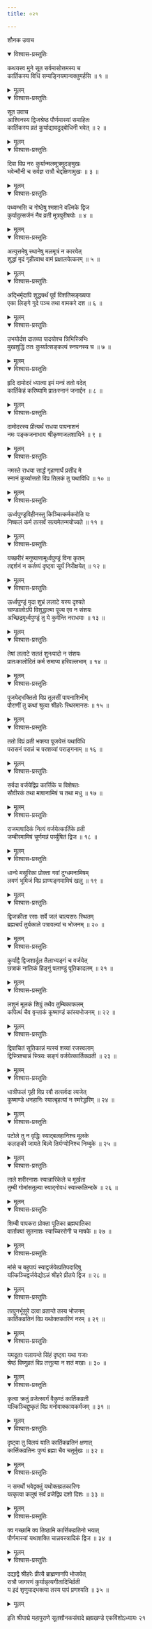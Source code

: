 ```yaml
---
title: ०२१

---
```

शौनक उवाच  

<details open><summary>विश्वास-प्रस्तुतिः</summary>

कथयस्व मुने सूत सर्वमासोत्तमस्य च  
कार्तिकस्य विधिं सम्यङ्नियमान्वक्तुमर्हसि ॥ १ ॥
</details>

<details><summary>मूलम्</summary>

कथयस्व मुने सूत सर्वमासोत्तमस्य च  
कार्तिकस्य विधिं सम्यङ्नियमान्वक्तुमर्हसि ॥ १ ॥
</details>



<details open><summary>विश्वास-प्रस्तुतिः</summary>

सूत उवाच  
आश्विनस्य द्विजश्रेष्ठ पौर्णमास्यां समाहितः  
कार्तिकस्य व्रतं कुर्याद्यावदुद्बोधिनी भवेत् ॥ २ ॥
</details>

<details><summary>मूलम्</summary>

सूत उवाच  
आश्विनस्य द्विजश्रेष्ठ पौर्णमास्यां समाहितः  
कार्तिकस्य व्रतं कुर्याद्यावदुद्बोधिनी भवेत् ॥ २ ॥
</details>



<details open><summary>विश्वास-प्रस्तुतिः</summary>

दिवा विप्र नरः कुर्यान्मलमूत्रमुदङ्मुखः  
भवेन्मौनी च सर्वज्ञ रात्रौ चेद्दक्षिणामुखः ॥ ३ ॥
</details>

<details><summary>मूलम्</summary>

दिवा विप्र नरः कुर्यान्मलमूत्रमुदङ्मुखः  
भवेन्मौनी च सर्वज्ञ रात्रौ चेद्दक्षिणामुखः ॥ ३ ॥
</details>



<details open><summary>विश्वास-प्रस्तुतिः</summary>

पथ्यम्भसि च गोष्ठेषु श्मशाने वल्मिके द्विज  
कुर्यादुत्सर्जनं नैव व्रती मूत्रपुरीषयोः ॥ ४ ॥
</details>

<details><summary>मूलम्</summary>

पथ्यम्भसि च गोष्ठेषु श्मशाने वल्मिके द्विज  
कुर्यादुत्सर्जनं नैव व्रती मूत्रपुरीषयोः ॥ ४ ॥
</details>



<details open><summary>विश्वास-प्रस्तुतिः</summary>

अत्युत्तमेषु स्थानेषु मलमूत्रं न कारयेत्  
शुद्धां मृदं गृहीत्वाथ वामं प्रक्षालयेत्करम् ॥ ५ ॥
</details>

<details><summary>मूलम्</summary>

अत्युत्तमेषु स्थानेषु मलमूत्रं न कारयेत्  
शुद्धां मृदं गृहीत्वाथ वामं प्रक्षालयेत्करम् ॥ ५ ॥
</details>



<details open><summary>विश्वास-प्रस्तुतिः</summary>

अद्भिर्मृदापि शुद्ध्यर्थं पूर्वं विंशतिसङ्ख्यया  
एका लिङ्गे गुदे पञ्च तथा वामकरे दश ॥ ६ ॥
</details>

<details><summary>मूलम्</summary>

अद्भिर्मृदापि शुद्ध्यर्थं पूर्वं विंशतिसङ्ख्यया  
एका लिङ्गे गुदे पञ्च तथा वामकरे दश ॥ ६ ॥
</details>



<details open><summary>विश्वास-प्रस्तुतिः</summary>

उभयोर्दश दातव्या पादयोश्च त्रिभिस्त्रिभिः  
मुखशुद्धिं ततः कुर्य्यात्सङ्कल्पं स्नपनस्य च ॥ ७ ॥
</details>

<details><summary>मूलम्</summary>

उभयोर्दश दातव्या पादयोश्च त्रिभिस्त्रिभिः  
मुखशुद्धिं ततः कुर्य्यात्सङ्कल्पं स्नपनस्य च ॥ ७ ॥
</details>



<details open><summary>विश्वास-प्रस्तुतिः</summary>

हृदि दामोदरं ध्यात्वा इमं मन्त्रं ततो वदेत्  
कार्तिकेहं करिष्यामि प्रातःस्नानं जनार्द्दन ॥ ८ ॥
</details>

<details><summary>मूलम्</summary>

हृदि दामोदरं ध्यात्वा इमं मन्त्रं ततो वदेत्  
कार्तिकेहं करिष्यामि प्रातःस्नानं जनार्द्दन ॥ ८ ॥
</details>



<details open><summary>विश्वास-प्रस्तुतिः</summary>

दामोदरस्य प्रीत्यर्थं राधया पापनाशनं  
नमः पङ्कजनाभाय श्रीकृष्णजलशायिने ॥ ९ ॥
</details>

<details><summary>मूलम्</summary>

दामोदरस्य प्रीत्यर्थं राधया पापनाशनं  
नमः पङ्कजनाभाय श्रीकृष्णजलशायिने ॥ ९ ॥
</details>



<details open><summary>विश्वास-प्रस्तुतिः</summary>

नमस्ते राधया सार्द्धं गृहाणार्घं प्रसीद मे  
स्नानं कुर्य्यात्ततो विप्र तिलकं तु यथाविधि ॥ १० ॥
</details>

<details><summary>मूलम्</summary>

नमस्ते राधया सार्द्धं गृहाणार्घं प्रसीद मे  
स्नानं कुर्य्यात्ततो विप्र तिलकं तु यथाविधि ॥ १० ॥
</details>



<details open><summary>विश्वास-प्रस्तुतिः</summary>

ऊर्ध्वपुण्ड्रविहीनस्तु किञ्चित्कर्मकरोति यः  
निष्फलं कर्म तत्सर्वं सत्यमेतन्मयोच्यते ॥ ११ ॥
</details>

<details><summary>मूलम्</summary>

ऊर्ध्वपुण्ड्रविहीनस्तु किञ्चित्कर्मकरोति यः  
निष्फलं कर्म तत्सर्वं सत्यमेतन्मयोच्यते ॥ ११ ॥
</details>



<details open><summary>विश्वास-प्रस्तुतिः</summary>

यच्छरीरं मनुष्याणामूर्ध्वपुण्ड्रं विना कृतम्  
तद्दर्शनं न कर्तव्यं दृष्ट्वा सूर्यं निरीक्षयेत् ॥ १२ ॥
</details>

<details><summary>मूलम्</summary>

यच्छरीरं मनुष्याणामूर्ध्वपुण्ड्रं विना कृतम्  
तद्दर्शनं न कर्तव्यं दृष्ट्वा सूर्यं निरीक्षयेत् ॥ १२ ॥
</details>



<details open><summary>विश्वास-प्रस्तुतिः</summary>

ऊर्ध्वपुण्ड्रं मृदा शुभ्रं ललाटे यस्य दृश्यते  
चाण्डालोऽपि विशुद्धात्मा पूज्य एव न संशयः  
अच्छिद्रमूर्ध्वपुण्ड्रं तु ये कुर्वन्ति नराधमाः ॥ १३ ॥
</details>

<details><summary>मूलम्</summary>

ऊर्ध्वपुण्ड्रं मृदा शुभ्रं ललाटे यस्य दृश्यते  
चाण्डालोऽपि विशुद्धात्मा पूज्य एव न संशयः  
अच्छिद्रमूर्ध्वपुण्ड्रं तु ये कुर्वन्ति नराधमाः ॥ १३ ॥
</details>



<details open><summary>विश्वास-प्रस्तुतिः</summary>

तेषां ललाटे सततं शुनःपादो न संशयः  
प्रातःकालोदितं कर्म समाप्य हरिवल्लभाम् ॥ १४ ॥
</details>

<details><summary>मूलम्</summary>

तेषां ललाटे सततं शुनःपादो न संशयः  
प्रातःकालोदितं कर्म समाप्य हरिवल्लभाम् ॥ १४ ॥
</details>



<details open><summary>विश्वास-प्रस्तुतिः</summary>

पूजयेद्भक्तितो विप्र तुलसीं पापनाशिनीम्  
पौराणीं तु कथां श्रुत्वा श्रीहरेः स्थिरमानसः ॥ १५ ॥
</details>

<details><summary>मूलम्</summary>

पूजयेद्भक्तितो विप्र तुलसीं पापनाशिनीम्  
पौराणीं तु कथां श्रुत्वा श्रीहरेः स्थिरमानसः ॥ १५ ॥
</details>



<details open><summary>विश्वास-प्रस्तुतिः</summary>

ततो विप्रं व्रती भक्त्या पूजयेत्तं यथाविधि  
परासनं परान्नं च परशय्यां पराङ्गनाम् ॥ १६ ॥
</details>

<details><summary>मूलम्</summary>

ततो विप्रं व्रती भक्त्या पूजयेत्तं यथाविधि  
परासनं परान्नं च परशय्यां पराङ्गनाम् ॥ १६ ॥
</details>



<details open><summary>विश्वास-प्रस्तुतिः</summary>

सर्वदा वर्जयेद्विप्र कार्त्तिके च विशेषतः  
सौवीरकं तथा माषानामिषं च तथा मधु ॥ १७ ॥
</details>

<details><summary>मूलम्</summary>

सर्वदा वर्जयेद्विप्र कार्त्तिके च विशेषतः  
सौवीरकं तथा माषानामिषं च तथा मधु ॥ १७ ॥
</details>



<details open><summary>विश्वास-प्रस्तुतिः</summary>

राजमाषादिकं नित्यं वर्जयेत्कार्तिके व्रती  
जम्बीरमामिषं चूर्णमन्नं पर्य्युषितं द्विज ॥ १८ ॥
</details>

<details><summary>मूलम्</summary>

राजमाषादिकं नित्यं वर्जयेत्कार्तिके व्रती  
जम्बीरमामिषं चूर्णमन्नं पर्य्युषितं द्विज ॥ १८ ॥
</details>



<details open><summary>विश्वास-प्रस्तुतिः</summary>

धान्ये मसूरिका प्रोक्ता गवां दुग्धमनामिषम्  
लवणं भूमिजं विप्र प्राण्यङ्गमामिषं खलु ॥ १९ ॥
</details>

<details><summary>मूलम्</summary>

धान्ये मसूरिका प्रोक्ता गवां दुग्धमनामिषम्  
लवणं भूमिजं विप्र प्राण्यङ्गमामिषं खलु ॥ १९ ॥
</details>



<details open><summary>विश्वास-प्रस्तुतिः</summary>

द्विजक्रीता रसाः सर्वे जलं चाल्पसरः स्थितम्  
ब्रह्मचर्यं तुर्यकाले पत्रावल्यां च भोजनम् ॥ २० ॥
</details>

<details><summary>मूलम्</summary>

द्विजक्रीता रसाः सर्वे जलं चाल्पसरः स्थितम्  
ब्रह्मचर्यं तुर्यकाले पत्रावल्यां च भोजनम् ॥ २० ॥
</details>



<details open><summary>विश्वास-प्रस्तुतिः</summary>

कुर्याद्वै द्विजशार्दूल तैलाभ्यङ्गं च वर्जयेत्  
छत्राकं नालिकं हिङ्गुं पलाण्डुं पूतिकादलम् ॥ २१ ॥
</details>

<details><summary>मूलम्</summary>

कुर्याद्वै द्विजशार्दूल तैलाभ्यङ्गं च वर्जयेत्  
छत्राकं नालिकं हिङ्गुं पलाण्डुं पूतिकादलम् ॥ २१ ॥
</details>



<details open><summary>विश्वास-प्रस्तुतिः</summary>

लशुनं मूलकं शिग्रुं तथैव तुम्बिकाफलम्  
कपित्थं चैव वृन्ताकं कूष्माण्डं कांस्यभोजनम् ॥ २२ ॥
</details>

<details><summary>मूलम्</summary>

लशुनं मूलकं शिग्रुं तथैव तुम्बिकाफलम्  
कपित्थं चैव वृन्ताकं कूष्माण्डं कांस्यभोजनम् ॥ २२ ॥
</details>



<details open><summary>विश्वास-प्रस्तुतिः</summary>

द्विपाचितं सूतिकान्नं मत्स्यं शय्यां रजस्वलाम्  
द्विस्त्रिश्चान्नं स्त्रियः सङ्गं वर्जयेत्कार्तिकव्रती ॥ २३ ॥
</details>

<details><summary>मूलम्</summary>

द्विपाचितं सूतिकान्नं मत्स्यं शय्यां रजस्वलाम्  
द्विस्त्रिश्चान्नं स्त्रियः सङ्गं वर्जयेत्कार्तिकव्रती ॥ २३ ॥
</details>



<details open><summary>विश्वास-प्रस्तुतिः</summary>

धात्रीफलं गृही विप्र रवौ तत्सर्वदा त्यजेत्  
कूष्माण्डे धनहानिः स्यात्बृहत्यां न स्मरेद्धरिम् ॥ २४ ॥
</details>

<details><summary>मूलम्</summary>

धात्रीफलं गृही विप्र रवौ तत्सर्वदा त्यजेत्  
कूष्माण्डे धनहानिः स्यात्बृहत्यां न स्मरेद्धरिम् ॥ २४ ॥
</details>



<details open><summary>विश्वास-प्रस्तुतिः</summary>

पटोले तु न वृद्धिः स्याद्बलहानिश्च मूलके  
कलङ्की जायते बिल्वे तिर्यग्योनिश्च निम्बुके ॥ २५ ॥
</details>

<details><summary>मूलम्</summary>

पटोले तु न वृद्धिः स्याद्बलहानिश्च मूलके  
कलङ्की जायते बिल्वे तिर्यग्योनिश्च निम्बुके ॥ २५ ॥
</details>



<details open><summary>विश्वास-प्रस्तुतिः</summary>

ताले शरीरनाशः स्यान्नारिकेले च मूर्खता  
तुम्बी गोमांसतुल्या स्याद्गोवधं स्यात्कलिन्दके ॥ २६ ॥
</details>

<details><summary>मूलम्</summary>

ताले शरीरनाशः स्यान्नारिकेले च मूर्खता  
तुम्बी गोमांसतुल्या स्याद्गोवधं स्यात्कलिन्दके ॥ २६ ॥
</details>



<details open><summary>विश्वास-प्रस्तुतिः</summary>

शिम्बी पापकरा प्रोक्ता पूतिका ब्रह्मघातिका  
वार्ताक्यां सुतनाशः स्याच्चिररोगी च माषके ॥ २७ ॥
</details>

<details><summary>मूलम्</summary>

शिम्बी पापकरा प्रोक्ता पूतिका ब्रह्मघातिका  
वार्ताक्यां सुतनाशः स्याच्चिररोगी च माषके ॥ २७ ॥
</details>



<details open><summary>विश्वास-प्रस्तुतिः</summary>

मांसे च बहुपापं स्याद्वर्जयेत्प्रतिपदादिषु  
यत्किञ्चिद्वर्जयेद्योऽन्नं श्रीहरे प्रीतये द्विज ॥ २८ ॥
</details>

<details><summary>मूलम्</summary>

मांसे च बहुपापं स्याद्वर्जयेत्प्रतिपदादिषु  
यत्किञ्चिद्वर्जयेद्योऽन्नं श्रीहरे प्रीतये द्विज ॥ २८ ॥
</details>



<details open><summary>विश्वास-प्रस्तुतिः</summary>

तत्पुनर्भूसुरे दत्वा व्रतान्ते तस्य भोजनम्  
कार्तिकव्रतिनं विप्र यथोक्तकारिणं नरम् ॥ २९ ॥
</details>

<details><summary>मूलम्</summary>

तत्पुनर्भूसुरे दत्वा व्रतान्ते तस्य भोजनम्  
कार्तिकव्रतिनं विप्र यथोक्तकारिणं नरम् ॥ २९ ॥
</details>



<details open><summary>विश्वास-प्रस्तुतिः</summary>

यमदूताः पलायन्ते सिंहं दृष्ट्वा यथा गजाः  
श्रेष्ठं विष्णुव्रतं विप्र तत्तुल्या न शतं मखाः ॥ ३० ॥
</details>

<details><summary>मूलम्</summary>

यमदूताः पलायन्ते सिंहं दृष्ट्वा यथा गजाः  
श्रेष्ठं विष्णुव्रतं विप्र तत्तुल्या न शतं मखाः ॥ ३० ॥
</details>



<details open><summary>विश्वास-प्रस्तुतिः</summary>

कृत्वा क्रतुं व्रजेत्स्वर्गं वैकुण्ठं कार्तिकव्रती  
यत्किञ्चिद्दुष्कृतं विप्र मनोवाक्कायकर्मजम् ॥ ३१ ॥
</details>

<details><summary>मूलम्</summary>

कृत्वा क्रतुं व्रजेत्स्वर्गं वैकुण्ठं कार्तिकव्रती  
यत्किञ्चिद्दुष्कृतं विप्र मनोवाक्कायकर्मजम् ॥ ३१ ॥
</details>



<details open><summary>विश्वास-प्रस्तुतिः</summary>

दृष्ट्वा तु विलयं याति कार्तिकव्रतिनं क्षणात्  
कार्त्तिकव्रतिनः पुण्यं ब्रह्मा चैव चतुर्मुखः ॥ ३२ ॥
</details>

<details><summary>मूलम्</summary>

दृष्ट्वा तु विलयं याति कार्तिकव्रतिनं क्षणात्  
कार्त्तिकव्रतिनः पुण्यं ब्रह्मा चैव चतुर्मुखः ॥ ३२ ॥
</details>



<details open><summary>विश्वास-प्रस्तुतिः</summary>

न समर्थो भवेद्वक्तुं यथोक्तव्रतकारिणः  
यत्कृत्वा कलुषं सर्वं व्रजेद्विप्र दशो दिशः ॥ ३३ ॥
</details>

<details><summary>मूलम्</summary>

न समर्थो भवेद्वक्तुं यथोक्तव्रतकारिणः  
यत्कृत्वा कलुषं सर्वं व्रजेद्विप्र दशो दिशः ॥ ३३ ॥
</details>



<details open><summary>विश्वास-प्रस्तुतिः</summary>

क्व गच्छामि क्व तिष्ठामि कार्त्तिकव्रतिनो भयात्  
पौर्णमास्यां यथाशक्ति चान्नवस्त्रादिकं द्विज ॥ ३४ ॥
</details>

<details><summary>मूलम्</summary>

क्व गच्छामि क्व तिष्ठामि कार्त्तिकव्रतिनो भयात्  
पौर्णमास्यां यथाशक्ति चान्नवस्त्रादिकं द्विज ॥ ३४ ॥
</details>



<details open><summary>विश्वास-प्रस्तुतिः</summary>

दद्याद्वै श्रीहरेः प्रीत्यै ब्राह्मणानपि भोजयेत्  
रात्रौ जागरणं कुर्यान्नृत्यगीतादिभिर्व्रती  
य इदं शृणुयाद्भक्त्या तस्य पापं प्रणश्यति ॥ ३५ ॥
</details>

<details><summary>मूलम्</summary>

दद्याद्वै श्रीहरेः प्रीत्यै ब्राह्मणानपि भोजयेत्  
रात्रौ जागरणं कुर्यान्नृत्यगीतादिभिर्व्रती  
य इदं शृणुयाद्भक्त्या तस्य पापं प्रणश्यति ॥ ३५ ॥
</details>


इति श्रीपाद्मे महापुराणे सूतशौनकसंवादे ब्रह्मखण्डे एकविंशोऽध्यायः २१